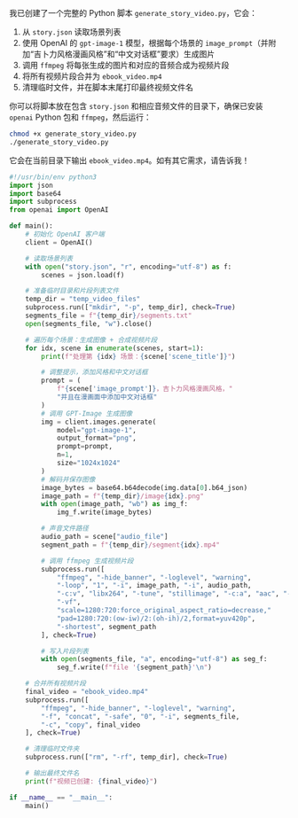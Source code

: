 我已创建了一个完整的 Python 脚本 `generate_story_video.py`，它会：

1. 从 `story.json` 读取场景列表  
2. 使用 OpenAI 的 `gpt-image-1` 模型，根据每个场景的 `image_prompt`（并附加“吉卜力风格漫画风格”和“中文对话框”要求）生成图片  
3. 调用 `ffmpeg` 将每张生成的图片和对应的音频合成为视频片段  
4. 将所有视频片段合并为 `ebook_video.mp4`  
5. 清理临时文件，并在脚本末尾打印最终视频文件名

你可以将脚本放在包含 `story.json` 和相应音频文件的目录下，确保已安装 `openai` Python 包和 `ffmpeg`，然后运行：

```bash
chmod +x generate_story_video.py
./generate_story_video.py
```

它会在当前目录下输出 `ebook_video.mp4`。如有其它需求，请告诉我！

```python
#!/usr/bin/env python3
import json
import base64
import subprocess
from openai import OpenAI

def main():
    # 初始化 OpenAI 客户端
    client = OpenAI()

    # 读取场景列表
    with open("story.json", "r", encoding="utf-8") as f:
        scenes = json.load(f)

    # 准备临时目录和片段列表文件
    temp_dir = "temp_video_files"
    subprocess.run(["mkdir", "-p", temp_dir], check=True)
    segments_file = f"{temp_dir}/segments.txt"
    open(segments_file, "w").close()

    # 遍历每个场景：生成图像 + 合成视频片段
    for idx, scene in enumerate(scenes, start=1):
        print(f"处理第 {idx} 场景：{scene['scene_title']}")

        # 调整提示，添加风格和中文对话框
        prompt = (
            f"{scene['image_prompt']}，吉卜力风格漫画风格，" 
            "并且在漫画面中添加中文对话框"
        )
        # 调用 GPT-Image 生成图像
        img = client.images.generate(
            model="gpt-image-1",
            output_format="png",
            prompt=prompt,
            n=1,
            size="1024x1024"
        )
        # 解码并保存图像
        image_bytes = base64.b64decode(img.data[0].b64_json)
        image_path = f"{temp_dir}/image{idx}.png"
        with open(image_path, "wb") as img_f:
            img_f.write(image_bytes)

        # 声音文件路径
        audio_path = scene["audio_file"]
        segment_path = f"{temp_dir}/segment{idx}.mp4"

        # 调用 ffmpeg 生成视频片段
        subprocess.run([
            "ffmpeg", "-hide_banner", "-loglevel", "warning",
            "-loop", "1", "-i", image_path, "-i", audio_path,
            "-c:v", "libx264", "-tune", "stillimage", "-c:a", "aac", "-b:a", "192k",
            "-vf",
            "scale=1280:720:force_original_aspect_ratio=decrease,"
            "pad=1280:720:(ow-iw)/2:(oh-ih)/2,format=yuv420p",
            "-shortest", segment_path
        ], check=True)

        # 写入片段列表
        with open(segments_file, "a", encoding="utf-8") as seg_f:
            seg_f.write(f"file '{segment_path}'\n")

    # 合并所有视频片段
    final_video = "ebook_video.mp4"
    subprocess.run([
        "ffmpeg", "-hide_banner", "-loglevel", "warning",
        "-f", "concat", "-safe", "0", "-i", segments_file,
        "-c", "copy", final_video
    ], check=True)

    # 清理临时文件夹
    subprocess.run(["rm", "-rf", temp_dir], check=True)

    # 输出最终文件名
    print(f"视频已创建: {final_video}")

if __name__ == "__main__":
    main()

```